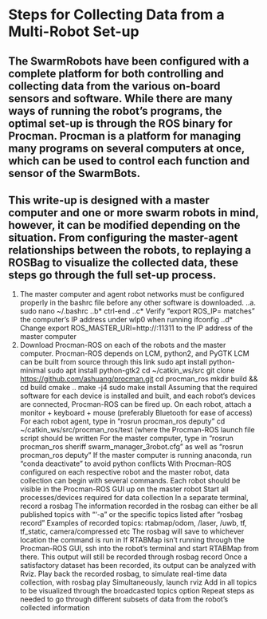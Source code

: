 # Steps for Collecting Data from a Multi-Robot Set-up

## The SwarmRobots have been configured with a complete platform for both controlling and collecting data from the various on-board sensors and software. While there are many ways of running the robot’s programs, the optimal set-up is through the ROS binary for Procman. Procman is a platform for managing many programs on several computers at once, which can be used to control each function and sensor of the SwarmBots. 

## This write-up is designed with a master computer and one or more swarm robots in mind, however, it can be modified depending on the situation. From configuring the master-agent relationships between the robots, to replaying a ROSBag to visualize the collected data, these steps go through the full set-up process.

1. The master computer and agent robot networks must be configured properly in the bashrc file before any other software is downloaded.
..a. sudo nano ~/.bashrc
..b* ctrl-end
..c* Verify “export ROS_IP=<insert IP address here> matches” the computer’s IP address under wlp0 when running ifconfig
..d* Change export ROS_MASTER_URI=http://<insert IP address here>:11311 to the IP address of the master computer
2. Download Procman-ROS on each of the robots and the master computer.
Procman-ROS depends on LCM, python2, and PyGTK
LCM can be built from source through this link
sudo apt install python-minimal
sudo apt install python-gtk2
cd ~/catkin_ws/src
git clone https://github.com/ashuang/procman.git
cd procman_ros
mkdir build && cd build
cmake ..
make -j4
sudo make install
Assuming that the required software for each device is installed and built, and each robot’s devices are connected, Procman-ROS can be fired up.
On each robot, attach a monitor + keyboard + mouse (preferably Bluetooth for ease of access)
For each robot agent, type in “rosrun procman_ros deputy”
cd ~/catkin_ws/src/procman_ros/test (where the Procman-ROS launch file script should be written
For the master computer, type in “rosrun procman_ros sheriff swarm_manager_3robot.cfg” as well as “rosrun procman_ros deputy”
If the master computer is running anaconda, run “conda deactivate” to avoid python conflicts
With Procman-ROS configured on each respective robot and the master robot, data collection can begin with several commands.
Each robot should be visible in the Procman-ROS GUI up on the master robot
Start all processes/devices required for data collection
In a separate terminal, record a rosbag
The information recorded in the rosbag can either be all published topics with “‘-a” or the specific topics listed after “rosbag record”
Examples of recorded topics: rtabmap/odom, <robot name>/laser, <robot name>/uwb, tf, tf_static, camera/compressed etc
The rosbag will save to whichever location the command is run in
If RTABMap isn’t running through the Procman-ROS GUI, ssh into the robot’s terminal and start RTABMap from there. This output will still be recorded through rosbag record
Once a satisfactory dataset has been recorded, its output can be analyzed with Rviz. 
Play back the recorded rosbag, to simulate real-time data collection, with rosbag play <name of recorded rosbag>
Simultaneously, launch rviz
Add in all topics to be visualized through the broadcasted topics option
Repeat steps as needed to go through different subsets of data from the robot’s collected information
